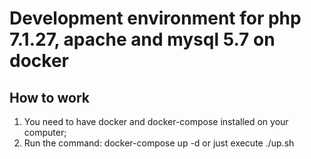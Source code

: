 Development environment for php 7.1.27, apache and mysql 5.7 on docker
======================================================================

How to work
-----------
1. You need to have docker and docker-compose installed on your computer;
2. Run the command: docker-compose up -d or just execute ./up.sh 
